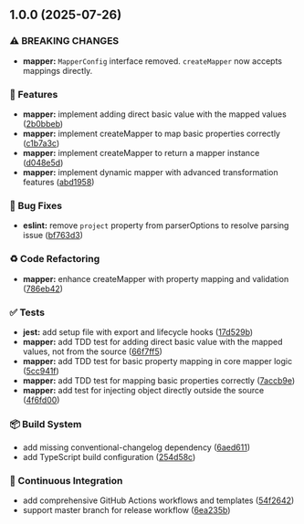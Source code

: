 ## 1.0.0 (2025-07-26)

### ⚠ BREAKING CHANGES

* **mapper:** `MapperConfig` interface removed.
`createMapper` now accepts mappings directly.

### 🚀 Features

* **mapper:** implement adding direct basic value with the mapped values ([2b0bbeb](https://github.com/mahmoudxyz/hassan/commit/2b0bbeba2c2bafb30921089368d7ac3ff7843060))
* **mapper:** implement createMapper to map basic properties correctly ([c1b7a3c](https://github.com/mahmoudxyz/hassan/commit/c1b7a3c9bcbbf5bcd7b515e722da045cf8cddacc))
* **mapper:** implement createMapper to return a mapper instance ([d048e5d](https://github.com/mahmoudxyz/hassan/commit/d048e5d30bff93237960bc1f10221c2274b22443))
* **mapper:** implement dynamic mapper with advanced transformation features ([abd1958](https://github.com/mahmoudxyz/hassan/commit/abd1958824449537d84cb7fa567131f4876f7cfd))

### 🐛 Bug Fixes

* **eslint:** remove `project` property from parserOptions to resolve parsing issue ([bf763d3](https://github.com/mahmoudxyz/hassan/commit/bf763d3a5980502e95bae8cee72b05f9af08d35f))

### ♻️ Code Refactoring

* **mapper:** enhance createMapper with property mapping and validation ([786eb42](https://github.com/mahmoudxyz/hassan/commit/786eb428670f7c6cc4518215a663ac13f16a2d8d))

### ✅ Tests

* **jest:** add setup file with export and lifecycle hooks ([17d529b](https://github.com/mahmoudxyz/hassan/commit/17d529baadefe677b83312c63b02132c0ef05ce5))
* **mapper:** add TDD test for adding direct basic value with the mapped values, not from the source ([66f7ff5](https://github.com/mahmoudxyz/hassan/commit/66f7ff5c59c865efa7d59cb838fdee0dcc742de8))
* **mapper:** add TDD test for basic property mapping in core mapper logic ([5cc941f](https://github.com/mahmoudxyz/hassan/commit/5cc941f637187d1ed06d65357821b5cdba1eb608))
* **mapper:** add TDD test for mapping basic properties correctly ([7accb9e](https://github.com/mahmoudxyz/hassan/commit/7accb9e8a7873f1f366a6aebe1fabb1caa8e0535))
* **mapper:** add test for injecting object directly outside the source ([4f6fd00](https://github.com/mahmoudxyz/hassan/commit/4f6fd00d3112b5af0a32156633a88fb3dcf4b53f))

### 📦 Build System

* add missing conventional-changelog dependency ([6aed611](https://github.com/mahmoudxyz/hassan/commit/6aed61178f2a93dc082f61bf63dca64785d3f210))
* add TypeScript build configuration ([254d58c](https://github.com/mahmoudxyz/hassan/commit/254d58c6f444ef2a2fa2aac2e8451199b8e9c6b8))

### 🔄 Continuous Integration

* add comprehensive GitHub Actions workflows and templates ([54f2642](https://github.com/mahmoudxyz/hassan/commit/54f264253fd5ae57836120b29f7e09d2e7f12c6d))
* support master branch for release workflow ([6ea235b](https://github.com/mahmoudxyz/hassan/commit/6ea235b4e330f2d6b518ab8c9fc56fcb7bae652c))

